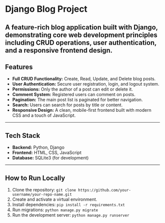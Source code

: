 # Django Blog Project

A feature-rich blog application built with Django, demonstrating core web development principles including CRUD operations, user authentication, and a responsive frontend design.
---

## Features

- **Full CRUD Functionality:** Create, Read, Update, and Delete blog posts.
- **User Authentication:** Secure user registration, login, and logout system.
- **Permissions:** Only the author of a post can edit or delete it.
- **Comment System:** Registered users can comment on posts.
- **Pagination:** The main post list is paginated for better navigation.
- **Search:** Users can search for posts by title or content.
- **Responsive Design:** A clean, mobile-first frontend built with modern CSS and a touch of JavaScript.

---

## Tech Stack

- **Backend:** Python, Django
- **Frontend:** HTML, CSS, JavaScript
- **Database:** SQLite3 (for development)

---

## How to Run Locally

1.  Clone the repository: `git clone https://github.com/your-username/your-repo-name.git`
2.  Create and activate a virtual environment.
3.  Install dependencies: `pip install -r requirements.txt`
4.  Run migrations: `python manage.py migrate`
5.  Run the development server: `python manage.py runserver`